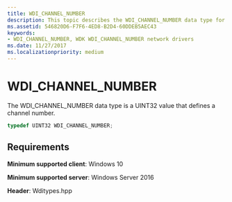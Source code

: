 ```yaml
---
title: WDI_CHANNEL_NUMBER
description: This topic describes the WDI_CHANNEL_NUMBER data type for WDI miniport drivers.
ms.assetid: 546820D6-F7F6-4ED8-B2D4-60DDEB5AEC43
keywords:
- WDI_CHANNEL_NUMBER, WDK WDI_CHANNEL_NUMBER network drivers
ms.date: 11/27/2017
ms.localizationpriority: medium
---
```


# WDI_CHANNEL_NUMBER

The WDI_CHANNEL_NUMBER data type is a UINT32 value that defines a channel number.

```c++
typedef UINT32 WDI_CHANNEL_NUMBER;
```

## Requirements

**Minimum supported client**: Windows 10

**Minimum supported server**: Windows Server 2016

**Header**: Wditypes.hpp



